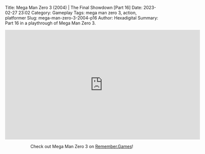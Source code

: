 Title: Mega Man Zero 3 (2004) | The Final Showdown [Part 16]
Date: 2023-02-27 23:02
Category: Gameplay
Tags: mega man zero 3,  action,  platformer
Slug: mega-man-zero-3-2004-p16
Author: Hexadigital
Summary: Part 16 in a playthrough of Mega Man Zero 3.

<center><iframe src="https://www.youtube.com/embed/RevY_NX3R5E?feature=oembed" allow="accelerometer; autoplay; encrypted-media; gyroscope; picture-in-picture" width="640" height="360" frameborder="0"></iframe>

Check out Mega Man Zero 3 on [Remember.Games](https://remember.games/game/4374/mega-man-zero-3/)!</center>